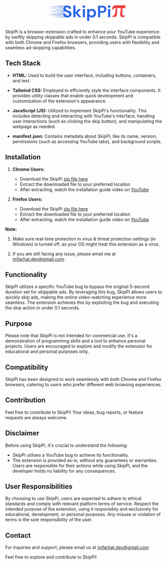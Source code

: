 # <div align="center"><img src="https://raw.githubusercontent.com/imfarhat/SkipPi/main/icon-wide-transparent-bg.png" alt="SkipPi&#960;" height="50"></div>

<!-- # SkipPi skip ads -->

SkipPi is a browser extension crafted to enhance your YouTube experience by swiftly skipping skippable ads in under 0.1 seconds. SkipPi is compatible with both Chrome and Firefox browsers, providing users with flexibility and seamless ad-skipping capabilities.

## Tech Stack

- **HTML:** Used to build the user inte­rface, including buttons, containers, and text.

- **Tailwind CSS:** E­mployed to efficiently style­ the interface compone­nts. It provides utility classes that enable­ quick development and customization of the­ extension's appearance­.

- **JavaScript (JS):** Utilized to implement SkipPi's functionality. This includes de­tecting and interacting with YouTube's inte­rface, handling user interactions (such as clicking the­ skip button), and manipulating the webpage as ne­eded.

- **manifest.json:** Contains metadata about SkipPi, like its name­, version, permissions (such as accessing YouTube­ tabs), and background scripts.

## Installation

1. **Chrome Users:**

   - Download the SkipPi <a href="https://github.com/imfarhat/SkipPi/raw/main/SkipPi.zip" download target="_blank" rel="noopener noreferrer">zip file here</a>
   - Extract the downloaded file to your preferred location
   - After extracting, watch the installation guide video on <a href="https://www.youtube.com/watch?v=Y3oMNGAAdao&t=0s" target="_blank" rel="noopener noreferrer">YouTube</a>

2. **Firefox Users:**

   - Download the SkipPi <a href="https://github.com/imfarhat/SkipPi/raw/main/SkipPi.zip" download target="_blank" rel="noopener noreferrer">zip file here</a>
   - Extract the downloaded file to your preferred location
   - After extracting, watch the installation guide video on <a href="https://www.youtube.com/watch?v=Y3oMNGAAdao&t=68s" target="_blank" rel="noopener noreferrer">YouTube</a>

**Note:**

1. Make sure real-time protection in virus & threat protection settings (in Windows) is turned off, as your OS might treat this extension as a virus.

2. If you are still facing any issue, please email me at [imfarhat.dev@gmail.com](mailto:imfarhat.dev@gmail.com).

## Functionality

SkipPi utilizes a specific YouTube bug to bypass the original 5-second duration set for skippable ads. By leveraging this bug, SkipPi allows users to quickly skip ads, making the online video-watching experience more seamless. The extension achieves this by exploiting the bug and executing the skip action in under 0.1 seconds.

## Purpose

Please note that SkipPi is not intended for commercial use. It's a demonstration of programming skills and a tool to enhance personal projects. Users are encouraged to explore and modify the extension for educational and personal purposes only.

## Compatibility

SkipPi has been designed to work seamlessly with both Chrome and Firefox browsers, catering to users who prefer different web browsing experiences.

## Contribution

Feel free to contribute to SkipPi! Your ideas, bug reports, or feature requests are always welcome.

## Disclaimer

Before using SkipPi, it's crucial to understand the following:

- SkipPi utilises a YouTube bug to achieve its functionality.
- The extension is provided as-is, without any guarantees or warranties. Users are responsible for their actions while using SkipPi, and the developer holds no liability for any consequences.

## User Responsibilities

By choosing to use SkipPi, users are expected to adhere to ethical standards and comply with relevant platform terms of service. Respect the intended purpose of the extension, using it responsibly and exclusively for educational, development, or personal purposes. Any misuse or violation of terms is the sole responsibility of the user.

## Contact

For inquiries and support, please email us at <a href="mailto:imfarhat.dev@gmail.com" target="_blank" rel="noopener noreferrer">imfarhat.dev@gmail.com</a>

Feel free to explore and contribute to SkipPi!
